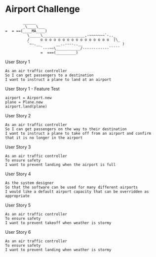 Airport Challenge
=================

```
        ______
        _\____\___
=  = ==(____MA____)
          \_____\___________________,-~~~~~~~`-.._
          /     o o o o o o o o o o o o o o o o  |\_
          `~-.__       __..----..__                  )
                `---~~\___________/------------`````
                =  ===(_________)

```
User Story 1
```
As an air traffic controller 
So I can get passengers to a destination 
I want to instruct a plane to land at an airport
```
User Story 1 - Feature Test
```
airport = Airport.new
plane = Plane.new
airport.land(plane)
```
User Story 2
```
As an air traffic controller 
So I can get passengers on the way to their destination 
I want to instruct a plane to take off from an airport and confirm that it is no longer in the airport
```
User Story 3
```
As an air traffic controller 
To ensure safety 
I want to prevent landing when the airport is full 
```
User Story 4
```
As the system designer
So that the software can be used for many different airports
I would like a default airport capacity that can be overridden as appropriate
```
User Story 5
```
As an air traffic controller 
To ensure safety 
I want to prevent takeoff when weather is stormy 
```
User Story 6
```
As an air traffic controller 
To ensure safety 
I want to prevent landing when weather is stormy 
```